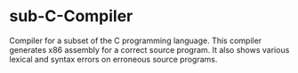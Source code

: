 # sub-C-Compiler
Compiler for a subset of the C programming language. This compiler generates x86 assembly for a correct source program. It also shows various lexical and syntax errors on erroneous source programs. 
